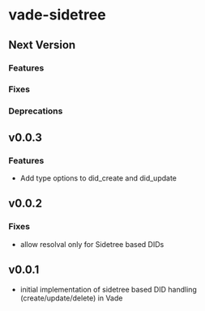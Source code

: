 # vade-sidetree

## Next Version

### Features

### Fixes

### Deprecations

## v0.0.3

### Features

- Add type options to did_create and did_update

## v0.0.2

### Fixes

- allow resolval only for Sidetree based DIDs

## v0.0.1

- initial implementation of sidetree based DID handling (create/update/delete) in Vade
